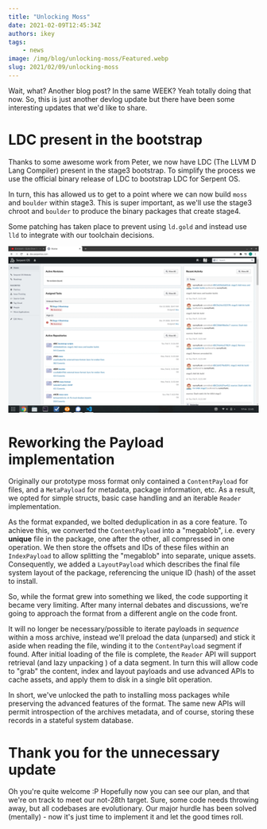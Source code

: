 ```yaml
---
title: "Unlocking Moss"
date: 2021-02-09T12:45:34Z
authors: ikey
tags:
    - news
image: /img/blog/unlocking-moss/Featured.webp
slug: 2021/02/09/unlocking-moss
---
```


Wait, what? Another blog post? In the same WEEK? Yeah totally doing that
now. So, this is just another devlog update but there have been some interesting
updates that we'd like to share.

<!--truncate-->

# LDC present in the bootstrap

Thanks to some awesome work from Peter, we now have LDC (The LLVM D Lang Compiler)
present in the stage3 bootstrap. To simplify the process we use the official
binary release of LDC to bootstrap LDC for Serpent OS.

In turn, this has allowed us to get to a point where we can now build `moss` and
`boulder` within stage3. This is super important, as we'll use the stage3 chroot
and `boulder` to produce the binary packages that create stage4.

Some patching has taken place to prevent using `ld.gold` and instead use `lld`
to integrate with our toolchain decisions.

![A wild LDC appears](/img/blog/unlocking-moss/Featured.webp)

# Reworking the Payload implementation

Originally our prototype moss format only contained a `ContentPayload` for files, and
a `MetaPayload` for metadata, package information, etc. As a result, we opted for simple
structs, basic case handling and an iterable `Reader` implementation.

As the format expanded, we bolted deduplication in as a core feature. To achieve this,
we converted the `ContentPayload` into a "megablob", i.e. every **unique** file in the
package, one after the other, all compressed in one operation. We then store the offsets
and IDs of these files within an `IndexPayload` to allow splitting the "megablob" into
separate, unique assets. Consequently, we added a `LayoutPayload` which describes the
final file system layout of the package, referencing the unique ID (hash) of the asset
to install.

So, while the format grew into something we liked, the code supporting it became very
limiting. After many internal debates and discussions, we're going to approach the
format from a different angle on the code front.

It will no longer be necessary/possible to iterate payloads in _sequence_ within a
moss archive, instead we'll preload the data (unparsed) and stick it aside when reading
the file, winding it to the `ContentPayload` segment if found. After initial loading of
the file is complete, the `Reader` API will support retrieval (and lazy unpacking ) of
a data segment. In turn this will allow code to "grab" the content, index and layout
payloads and use advanced APIs to cache assets, and apply them to disk in a single
blit operation.

In short, we've unlocked the path to installing moss packages while preserving the
advanced features of the format. The same new APIs will permit introspection of the
archives metadata, and of course, storing these records in a stateful system database.

# Thank you for the unnecessary update

Oh you're quite welcome :P Hopefully now you can see our plan, and that we're on track
to meet our not-28th target. Sure, some code needs throwing away, but all codebases
are evolutionary. Our major hurdle has been solved (mentally) - now it's just time
to implement it and let the good times roll.
